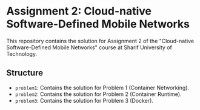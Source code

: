 # Assignment 2: Cloud-native Software-Defined Mobile Networks

This repository contains the solution for Assignment 2 of the "Cloud-native Software-Defined Mobile Networks" course at Sharif University of Technology.

## Structure

* `problem1`: Contains the solution for Problem 1 (Container Networking).
* `problem2`: Contains the solution for Problem 2 (Container Runtime).
* `problem3`: Contains the solution for Problem 3 (Docker).